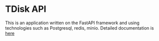 # TDisk API 
This is an application written on the FastAPI framework and using technologies such as Postgresql, redis, minio. Detailed documentation is [here](https://gwenb1ade.github.io/TDisk-docs) 
